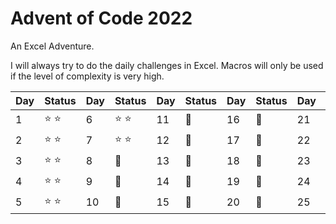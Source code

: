 # **Advent of Code 2022**

An Excel Adventure.

I will always try to do the daily challenges in Excel. Macros will only be used if the level of complexity is very high.



| Day  | Status | Day  | Status | Day  | Status | Day  | Status | Day  | Status |
| ---- | ------ | ---- | ------ | ---- | ------ | ---- | ------ | ---- | ------ |
| 1 | :star: :star: | 6 | :star: :star: | 11 | :calendar:  | 16 | :calendar:  | 21 | :calendar:  |
| 2 | :star: :star: | 7 | :star: :star: | 12 | :calendar:  | 17 | :calendar:  | 22 | :calendar: |
| 3 | :star: :star: | 8 | :calendar: | 13 | :calendar:  | 18 | :calendar: | 23 | :calendar: |
| 4 | :star: :star: | 9 | :calendar: | 14 | :calendar:  | 19 | :calendar:  | 24 | :calendar: |
| 5 | :star: :star: | 10 |  :calendar: | 15 | :calendar:  | 20 | :calendar: | 25 | :calendar: |

